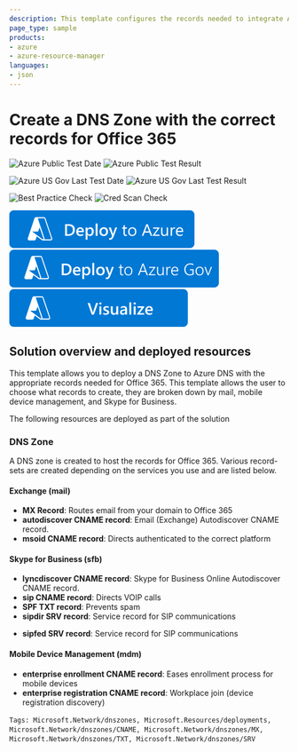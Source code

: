 ```yaml
---
description: This template configures the records needed to integrate Azure DNS with Office 365 by adding the correct CNAME, SRV, MX, and TXT records.
page_type: sample
products:
- azure
- azure-resource-manager
languages:
- json
---
```

# Create a DNS Zone with the correct records for Office 365

![Azure Public Test Date](https://azurequickstartsservice.blob.core.windows.net/badges/demos/dns-records-office365/PublicLastTestDate.svg)
![Azure Public Test Result](https://azurequickstartsservice.blob.core.windows.net/badges/demos/dns-records-office365/PublicDeployment.svg)

![Azure US Gov Last Test Date](https://azurequickstartsservice.blob.core.windows.net/badges/demos/dns-records-office365/FairfaxLastTestDate.svg)
![Azure US Gov Last Test Result](https://azurequickstartsservice.blob.core.windows.net/badges/demos/dns-records-office365/FairfaxDeployment.svg)

![Best Practice Check](https://azurequickstartsservice.blob.core.windows.net/badges/demos/dns-records-office365/BestPracticeResult.svg)
![Cred Scan Check](https://azurequickstartsservice.blob.core.windows.net/badges/demos/dns-records-office365/CredScanResult.svg)

[![Deploy To Azure](https://raw.githubusercontent.com/Azure/azure-quickstart-templates/master/1-CONTRIBUTION-GUIDE/images/deploytoazure.svg?sanitize=true)](https://portal.azure.com/#create/Microsoft.Template/uri/https%3A%2F%2Fraw.githubusercontent.com%2FAzure%2Fazure-quickstart-templates%2Fmaster%2Fdemos%2Fdns-records-office365%2Fazuredeploy.json)
[![Deploy To Azure US Gov](https://raw.githubusercontent.com/Azure/azure-quickstart-templates/master/1-CONTRIBUTION-GUIDE/images/deploytoazuregov.svg?sanitize=true)]( https://portal.azure.us/#create/Microsoft.Template/uri/https%3A%2F%2Fraw.githubusercontent.com%2FAzure%2Fazure-quickstart-templates%2Fmaster%2Fdemos%2Fdns-records-office365%2Fazuredeploy.json)
[![Visualize](https://raw.githubusercontent.com/Azure/azure-quickstart-templates/master/1-CONTRIBUTION-GUIDE/images/visualizebutton.svg?sanitize=true)](http://armviz.io/#/?load=https%3A%2F%2Fraw.githubusercontent.com%2FAzure%2Fazure-quickstart-templates%2Fmaster%2Fdemos%2Fdns-records-office365%2Fazuredeploy.json)

## Solution overview and deployed resources

This template allows you to deploy a DNS Zone to Azure DNS with the appropriate records needed for Office 365. This template allows the user to choose what records to create, they are broken down by mail, mobile device management, and Skype for Business.

The following resources are deployed as part of the solution

### DNS Zone

A DNS zone is created to host the records for Office 365. Various record-sets are created depending on the services you use and are listed below.

#### Exchange (mail)

+ **MX Record**: Routes email from your domain to Office 365
+ **autodiscover CNAME record**: Email (Exchange) Autodiscover CNAME record.
+ **msoid CNAME record**: Directs authenticated to the correct platform

#### Skype for Business (sfb)

+ **lyncdiscover CNAME record**: Skype for Business Online Autodiscover CNAME record.
+ **sip CNAME record**: Directs VOIP calls
+ **SPF TXT record**: Prevents spam
+ **sipdir SRV record**: Service record for SIP communications
* **sipfed SRV record**: Service record for SIP communications

#### Mobile Device Management (mdm)

* **enterprise enrollment CNAME record**: Eases enrollment process for mobile devices
* **enterprise registration CNAME record**: Workplace join (device registration discovery)

`Tags: Microsoft.Network/dnszones, Microsoft.Resources/deployments, Microsoft.Network/dnszones/CNAME, Microsoft.Network/dnszones/MX, Microsoft.Network/dnszones/TXT, Microsoft.Network/dnszones/SRV`
